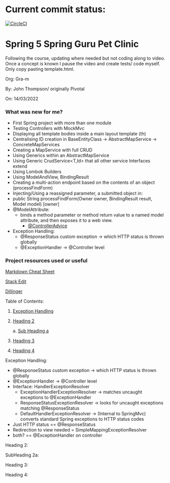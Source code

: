 # Current commit status:
[![CircleCI](https://circleci.com/gh/gra-m/gd-pet-clinic/tree/main.svg?style=svg)](https://circleci.com/gh/gra-m/gd-pet-clinic/tree/main)

# Spring 5 Spring Guru Pet Clinic
Following the course, updating where needed but not coding along to video. Once a
concept is known I pause the video and create tests/ code myself. Only copy pasting
template.html.

Org: Gra-m

By: John Thompson/ originally Pivotal 

On: 14/03/2022
### What was new for me? 
* First Spring project with more than one module
* Testing Controllers with MockMvc
* Displaying all template bodies inside a main layout template (th)
* Centralising ID creation in BaseEntityClass -> AbstractMapService -> ConcreteMapServices
* Creating a MapService with full CRUD
* Using Generics within an AbstractMapService
* Using Generic CrudService<T,Id> that all other service Interfaces extend
* Using Lombok Builders
* Using ModelAndView, BindingResult
* Creating a multi-action endpoint based on the contents of an object (processFindForm)
* Injecting/Using a reassigned parameter, a submitted object in:
* public String processFindForm(Owner owner, BindingResult result, Model model) [owner]
* @ModelAttribute: 
  * binds a method parameter or method return value to a named model attribute, and then exposes it to a web view.
    * [@ControllerAdvice](https://docs.spring.io/spring-framework/docs/current/javadoc-api/org/springframework/web/bind/annotation/ControllerAdvice.html)
* Exception Handling:
  * @ResponseStatus custom exception -> which HTTP status is thrown globally
  * @ExceptionHandler -> @Controller level



### Project resources used or useful

[Markdown Cheat Sheet](https://github.com/adam-p/markdown-here/wiki/Markdown-Cheatsheet "Adam P")

[Stack Edit](https://stackedit.io "31/08")

[Dillinger](https://dillinger.io "until you are off of visible page..")

Table of Contents:

1. [Exception Handling](#1)
2. [Heading 2](#2)

   a. [Sub Heading a](#2a)
3. [Heading 3](#3)
4. [Heading 4](#4)

<a id="1"></a>
Exception Handling:
* @ResponseStatus custom exception -> which HTTP status is thrown globally
* @ExceptionHandler -> @Controller level
* Interface: HandlerExceptionResolver
  * ExceptionHandlerExceptionResolver -> matches uncaught exceptions to @ExceptionHandler
  * ResponseStatusExceptionResolver -> looks for uncaught exceptions matching @ResponseStatus
  * DefaultHandlerExceptionResolver -> (Internal to SpringMvc) converts standard Spring exceptions to HTTP status codes
* Just HTTP status == @ResponseStatus
* Redirection to view needed = SimpleMappingExceptionResolver
* both? == @ExceptionHandler on controller

<a id="2"></a>
Heading 2:

<a id="2a"></a>
SubHeading 2a:

<a id="3"></a>
Heading 3:

<a id="4"></a>
Heading 4:
    